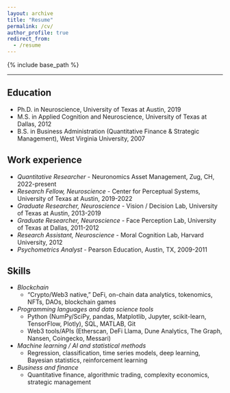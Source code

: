 ```yaml
---
layout: archive
title: "Resume"
permalink: /cv/
author_profile: true
redirect_from:
  - /resume
---
```


{% include base_path %}

---

## Education

- Ph.D. in Neuroscience, University of Texas at Austin, 2019
- M.S. in Applied Cognition and Neuroscience, University of Texas at Dallas, 2012
- B.S. in Business Administration (Quantitative Finance & Strategic Management), West Virginia University, 2007

## Work experience

- _Quantitative Researcher_ - Neuronomics Asset Management, Zug, CH, 2022-present
- _Research Fellow, Neuroscience_ - Center for Perceptual Systems, University of Texas at Austin, 2019-2022
- _Graduate Researcher, Neuroscience_ - Vision / Decision Lab, University of Texas at Austin, 2013-2019
- _Graduate Researcher, Neuroscience_ - Face Perception Lab, University of Texas at Dallas, 2011-2012
- _Research Assistant, Neuroscience_ - Moral Cognition Lab, Harvard University, 2012
- _Psychometrics Analyst_ - Pearson Education, Austin, TX, 2009-2011

## Skills

- _Blockchain_
  - “Crypto/Web3 native,” DeFi, on-chain data analytics, tokenomics, NFTs, DAOs, blockchain games
- _Programming languages and data science tools_
  - Python (NumPy/SciPy, pandas, Matplotlib, Jupyter, scikit-learn, TensorFlow, Plotly), SQL, MATLAB, Git
  - Web3 tools/APIs (Etherscan, DeFi Llama, Dune Analytics, The Graph, Nansen, Coingecko, Messari)
- _Machine learning / AI and statistical methods_
  - Regression, classification, time series models, deep learning, Bayesian statistics, reinforcement learning
- _Business and finance_
  - Quantitative finance, algorithmic trading, complexity economics, strategic management
